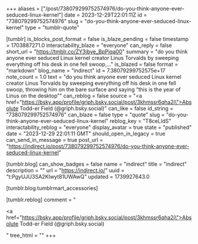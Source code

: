 +++
aliases = ["/post/738079299752574976/do-you-think-anyone-ever-seduced-linux-kernel"]
date = 2023-12-29T22:01:11Z
id = "738079299752574976"
slug = "do-you-think-anyone-ever-seduced-linux-kernel"
type = "tumblr-quote"

[tumblr]
is_blocks_post_format = false
is_blaze_pending = false
timestamp = 1703887271.0
interactability_blaze = "everyone"
can_reply = false
short_url = "https://tmblr.co/ZY3jbye_BpPjqa00"
summary = "do you think anyone ever seduced Linux kernel creator Linus Torvalds by sweeping everything off his desk in one fell swoop,..."
is_blazed = false
format = "markdown"
blog_name = "indirect"
id = 7.38079299752575e+17
note_count = 1.0
text = "do you think anyone ever seduced Linux kernel creator Linus Torvalds by sweeping everything off his desk in one fell swoop, throwing him on the bare surface and saying &ldquo;this is the year of Linus on the desktop&rdquo;"
can_reblog = false
source = "<a href=\"https://bsky.app/profile/griph.bsky.social/post/3khmssr6qha2i\">Absolute Todd-er Field (@griph.bsky.social)</a>"
can_like = false
id_string = "738079299752574976"
can_blaze = false
type = "quote"
slug = "do-you-think-anyone-ever-seduced-linux-kernel"
reblog_key = "T8ceLIdS"
interactability_reblog = "everyone"
display_avatar = true
state = "published"
date = "2023-12-29 22:01:11 GMT"
should_open_in_legacy = true
can_send_in_message = true
post_url = "https://indirect.io/post/738079299752574976/do-you-think-anyone-ever-seduced-linux-kernel"

[tumblr.blog]
can_show_badges = false
name = "indirect"
title = "indirect"
description = ""
url = "https://indirect.io/"
uuid = "t:PgyUJU3SA2Klwyt81UWAwQ"
updated = 1739927643.0

[tumblr.blog.tumblrmart_accessories]

[tumblr.reblog]
comment = "<p><a href=\"https://bsky.app/profile/griph.bsky.social/post/3khmssr6qha2i\">Absolute Todd-er Field (@griph.bsky.social)</a></p>"
tree_html = ""
+++
